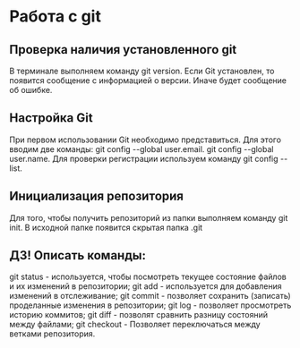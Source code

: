 # Работа с git
## Проверка наличия установленного git
В терминале выполняем команду git version. Если Git установлен, то появится сообщение с информацией о версии. Иначе будет сообщение об ошибке.
## Настройка Git
При первом использовании Git необходимо представиться. Для этого вводим две команды: git config --global user.email. 
git config --global user.name. 
Для проверки регистрации используем команду git config --list.
## Инициализация репозитория
Для того, чтобы получить репозиторий из папки выполняем команду git init. В исходной папке появится скрытая папка .git
## ДЗ! Описать команды:
git status - используется, чтобы посмотреть текущее состояние файлов и их изменений в репозитории;
git add - используется для добавления изменений в отслеживание;
git commit - позволяет сохранить (записать) проделанные изменения в репозитории;
git log - позволяет просмотреть историю коммитов;
git diff - позволят сравнить разницу состояний между файлами;
git checkout - Позволяет переключаться между ветками репозитория. 